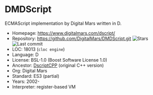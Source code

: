 # DMDScript

ECMAScript implementation by Digital Mars written in D.

* Homepage:    https://www.digitalmars.com/dscript/
* Repository:  https://github.com/DigitalMars/DMDScript.git <span class="shields"><img src="https://img.shields.io/github/stars/DigitalMars/DMDScript?label=&style=flat-square" alt="Stars" title="Stars"><img src="https://img.shields.io/github/last-commit/DigitalMars/DMDScript?label=&style=flat-square" alt="Last commit" title="Last commit"></span>
* LOC:         18013 (`cloc engine`)
* Language:    D
* License:     BSL-1.0 (Boost Software License 1.0)
* Ancestor:    [DscriptCPP](dscriptcpp.md) (original C++ version)
* Org:         Digital Mars
* Standard:    ES3 (partial)
* Years:       2002-
* Interpreter: register-based VM

